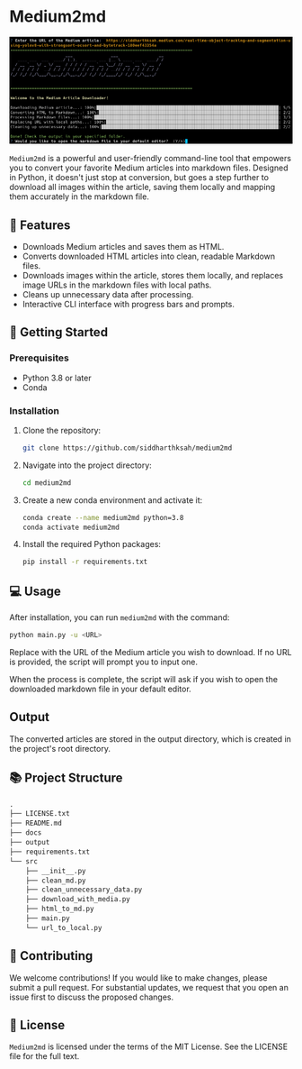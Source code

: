 # Medium2md

<p align="center">
  <img src="./docs/demo.png" alt="Medium2md Demo">
</p>

`Medium2md` is a powerful and user-friendly command-line tool that empowers you to convert your favorite Medium articles into markdown files. Designed in Python, it doesn't just stop at conversion, but goes a step further to download all images within the article, saving them locally and mapping them accurately in the markdown file.

## 🎯 Features

- Downloads Medium articles and saves them as HTML.
- Converts downloaded HTML articles into clean, readable Markdown files.
- Downloads images within the article, stores them locally, and replaces image URLs in the markdown files with local paths.
- Cleans up unnecessary data after processing.
- Interactive CLI interface with progress bars and prompts.

## 🚀 Getting Started

### Prerequisites

- Python 3.8 or later
- Conda

### Installation

1. Clone the repository:

    ```bash
    git clone https://github.com/siddharthksah/medium2md
    ```

2. Navigate into the project directory:

    ```bash
    cd medium2md
    ```

3. Create a new conda environment and activate it:

    ```bash
    conda create --name medium2md python=3.8
    conda activate medium2md
    ```

4. Install the required Python packages:

    ```bash
    pip install -r requirements.txt
    ```

## 💻 Usage

After installation, you can run `medium2md` with the command:

```bash
python main.py -u <URL>
```

Replace <URL> with the URL of the Medium article you wish to download. If no URL is provided, the script will prompt you to input one.

When the process is complete, the script will ask if you wish to open the downloaded markdown file in your default editor.

## Output
The converted articles are stored in the output directory, which is created in the project's root directory.

## 📚 Project Structure
```markdown
.
├── LICENSE.txt
├── README.md
├── docs
├── output
├── requirements.txt
└── src
    ├── __init__.py
    ├── clean_md.py
    ├── clean_unnecessary_data.py
    ├── download_with_media.py
    ├── html_to_md.py
    ├── main.py
    └── url_to_local.py
```

## 🤝 Contributing
We welcome contributions! If you would like to make changes, please submit a pull request. For substantial updates, we request that you open an issue first to discuss the proposed changes.

## 📃 License
`Medium2md` is licensed under the terms of the MIT License. See the LICENSE file for the full text.

